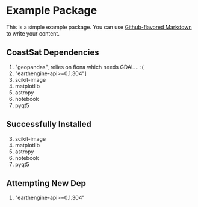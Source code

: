 # Example Package

This is a simple example package. You can use
[Github-flavored Markdown](https://guides.github.com/features/mastering-markdown/)
to write your content.

## CoastSat Dependencies
1. "geopandas", relies on fiona which needs GDAL... :(
2. "earthengine-api>=0.1.304"]
3. scikit-image
4. matplotlib
5. astropy
6. notebook
7. pyqt5

## Successfully Installed 
3. scikit-image
4. matplotlib
5. astropy
6. notebook
7. pyqt5

## Attempting New Dep
1. "earthengine-api>=0.1.304"